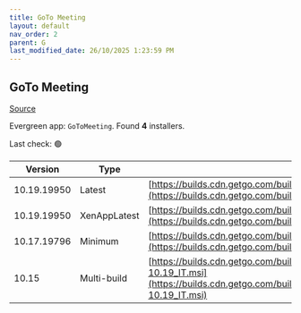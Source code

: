 ```yaml
---
title: GoTo Meeting
layout: default
nav_order: 2
parent: G
last_modified_date: 26/10/2025 1:23:59 PM
---
```


## GoTo Meeting

[Source](https://support.goto.com/meeting/help/install-via-msi-windows)

Evergreen app: `GoToMeeting`. Found **4** installers.

Last check: 🟢

| Version     | Type         | URI                                                                                                                                                                                    |
| ----------- | ------------ | -------------------------------------------------------------------------------------------------------------------------------------------------------------------------------------- |
| 10.19.19950 | Latest       | [https://builds.cdn.getgo.com/builds/g2m/19950/G2MSetup10.19.19950_IT.msi](https://builds.cdn.getgo.com/builds/g2m/19950/G2MSetup10.19.19950_IT.msi)                                   |
| 10.19.19950 | XenAppLatest | [https://builds.cdn.getgo.com/builds/g2m/19950/G2MSetup10.19.19950_Xen.msi](https://builds.cdn.getgo.com/builds/g2m/19950/G2MSetup10.19.19950_Xen.msi)                                 |
| 10.17.19796 | Minimum      | [https://builds.cdn.getgo.com/builds/g2m/19796/G2MSetup10.17.19796_IT.msi](https://builds.cdn.getgo.com/builds/g2m/19796/G2MSetup10.17.19796_IT.msi)                                   |
| 10.15       | Multi-build  | [https://builds.cdn.getgo.com/builds/G2MSetupBundle/20220427_55/G2MSetup10.15-10.19_IT.msi](https://builds.cdn.getgo.com/builds/G2MSetupBundle/20220427_55/G2MSetup10.15-10.19_IT.msi) |
